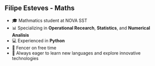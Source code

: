 ## Filipe Esteves - Maths

- 🎓 Mathmatics student at NOVA SST
- 📊 Specializing in **Operational Recearch**, **Statistics**, and **Numerical Analisis**
- 💻 Experienced in **Python**
- 🤺 Fencer on free time
- 🌱 Always eager to learn new languages and explore innovative technologies
